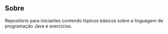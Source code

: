 ## Sobre
Repositório para iniciantes contendo tópicos básicos sobre a linguagem de programação Java e exercicios. 
